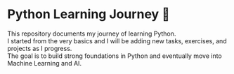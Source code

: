 # Python Learning Journey 🐍

This repository documents my journey of learning Python.  
I started from the very basics and I will be adding new tasks, exercises, and projects as I progress.  
The goal is to build strong foundations in Python and eventually move into Machine Learning and AI.
